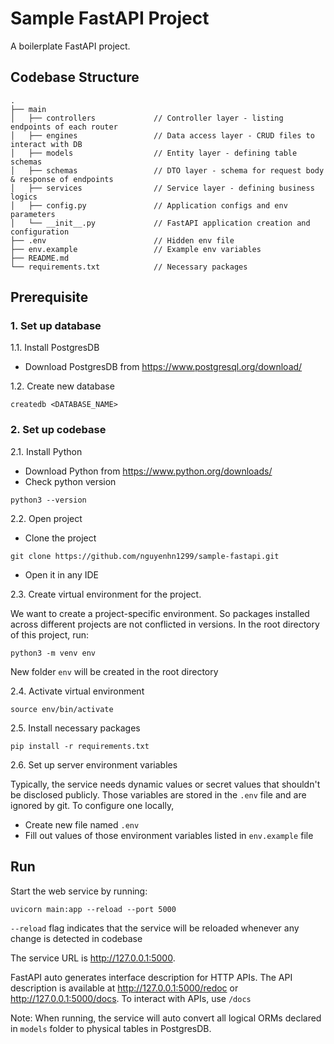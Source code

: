 # Sample FastAPI Project 

A boilerplate FastAPI project.

## Codebase Structure 

```
.   
├── main  
│   ├── controllers             // Controller layer - listing endpoints of each router
│   ├── engines                 // Data access layer - CRUD files to interact with DB
│   ├── models                  // Entity layer - defining table schemas 
│   ├── schemas                 // DTO layer - schema for request body & response of endpoints  
│   ├── services                // Service layer - defining business logics
│   ├── config.py               // Application configs and env parameters
│   └── __init__.py             // FastAPI application creation and configuration
├── .env                        // Hidden env file
├── env.example                 // Example env variables 
├── README.md  
└── requirements.txt            // Necessary packages

```

## Prerequisite

### 1. Set up database

1.1. Install PostgresDB

- Download PostgresDB from https://www.postgresql.org/download/

1.2. Create new database

```commandline
createdb <DATABASE_NAME>
```

### 2. Set up codebase

2.1. Install Python

- Download Python from https://www.python.org/downloads/
- Check python version
```commandline
python3 --version
```
2.2. Open project 
- Clone the project
```commandline
git clone https://github.com/nguyenhn1299/sample-fastapi.git
```
- Open it in any IDE

2.3. Create virtual environment for the project.

We want to create a project-specific environment. So packages installed across different projects are not conflicted in versions. In the root directory of this project, run:
```commandline
python3 -m venv env
```
New folder `env` will be created in the root directory

2.4. Activate virtual environment 
```commandline
source env/bin/activate
```

2.5. Install necessary packages
```commandline
pip install -r requirements.txt
```

2.6. Set up server environment variables

Typically, the service needs dynamic values or secret values that shouldn't be disclosed publicly. Those variables are stored in the `.env` file and are ignored by git. To configure one locally,

- Create new file named `.env`
- Fill out values of those environment variables listed in `env.example` file

## Run

Start the web service by running:
```commandline
uvicorn main:app --reload --port 5000
```

`--reload` flag indicates that the service will be reloaded whenever any change is detected in codebase

The service URL is http://127.0.0.1:5000.

FastAPI auto generates interface description for HTTP APIs. 
The API description is available at http://127.0.0.1:5000/redoc or http://127.0.0.1:5000/docs. To interact with APIs, use `/docs`

Note: When running, the service will auto convert all logical ORMs declared in `models` folder to physical tables in PostgresDB.

